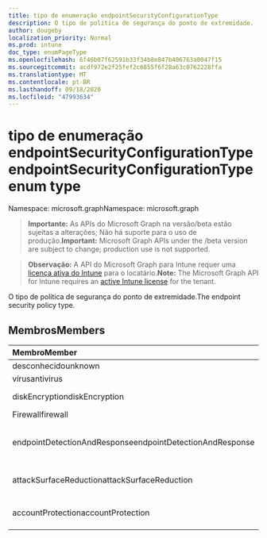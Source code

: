 ```yaml
---
title: tipo de enumeração endpointSecurityConfigurationType
description: O tipo de política de segurança do ponto de extremidade.
author: dougeby
localization_priority: Normal
ms.prod: intune
doc_type: enumPageType
ms.openlocfilehash: 6f46b07f62591b33f34b8e847b406763a0047f15
ms.sourcegitcommit: acdf972e2f25fef2c6855f6f28a63c0762228ffa
ms.translationtype: MT
ms.contentlocale: pt-BR
ms.lasthandoff: 09/18/2020
ms.locfileid: "47993634"
---
```

# <a name="endpointsecurityconfigurationtype-enum-type"></a><span data-ttu-id="22438-103">tipo de enumeração endpointSecurityConfigurationType</span><span class="sxs-lookup"><span data-stu-id="22438-103">endpointSecurityConfigurationType enum type</span></span>

<span data-ttu-id="22438-104">Namespace: microsoft.graph</span><span class="sxs-lookup"><span data-stu-id="22438-104">Namespace: microsoft.graph</span></span>

> <span data-ttu-id="22438-105">**Importante:** As APIs do Microsoft Graph na versão/beta estão sujeitas a alterações; Não há suporte para o uso de produção.</span><span class="sxs-lookup"><span data-stu-id="22438-105">**Important:** Microsoft Graph APIs under the /beta version are subject to change; production use is not supported.</span></span>

> <span data-ttu-id="22438-106">**Observação:** A API do Microsoft Graph para Intune requer uma [licença ativa do Intune](https://go.microsoft.com/fwlink/?linkid=839381) para o locatário.</span><span class="sxs-lookup"><span data-stu-id="22438-106">**Note:** The Microsoft Graph API for Intune requires an [active Intune license](https://go.microsoft.com/fwlink/?linkid=839381) for the tenant.</span></span>

<span data-ttu-id="22438-107">O tipo de política de segurança do ponto de extremidade.</span><span class="sxs-lookup"><span data-stu-id="22438-107">The endpoint security policy type.</span></span>

## <a name="members"></a><span data-ttu-id="22438-108">Membros</span><span class="sxs-lookup"><span data-stu-id="22438-108">Members</span></span>
|<span data-ttu-id="22438-109">Membro</span><span class="sxs-lookup"><span data-stu-id="22438-109">Member</span></span>|<span data-ttu-id="22438-110">Valor</span><span class="sxs-lookup"><span data-stu-id="22438-110">Value</span></span>|<span data-ttu-id="22438-111">Descrição</span><span class="sxs-lookup"><span data-stu-id="22438-111">Description</span></span>|
|:---|:---|:---|
|<span data-ttu-id="22438-112">desconhecido</span><span class="sxs-lookup"><span data-stu-id="22438-112">unknown</span></span>|<span data-ttu-id="22438-113">,0</span><span class="sxs-lookup"><span data-stu-id="22438-113">0</span></span>|<span data-ttu-id="22438-114">Unknown.</span><span class="sxs-lookup"><span data-stu-id="22438-114">Unknown.</span></span>|
|<span data-ttu-id="22438-115">vírus</span><span class="sxs-lookup"><span data-stu-id="22438-115">antivirus</span></span>|<span data-ttu-id="22438-116">1 </span><span class="sxs-lookup"><span data-stu-id="22438-116">1</span></span>|<span data-ttu-id="22438-117">Vírus.</span><span class="sxs-lookup"><span data-stu-id="22438-117">Antivirus.</span></span>|
|<span data-ttu-id="22438-118">diskEncryption</span><span class="sxs-lookup"><span data-stu-id="22438-118">diskEncryption</span></span>|<span data-ttu-id="22438-119">2 </span><span class="sxs-lookup"><span data-stu-id="22438-119">2</span></span>|<span data-ttu-id="22438-120">Criptografia de disco.</span><span class="sxs-lookup"><span data-stu-id="22438-120">Disk encryption.</span></span>|
|<span data-ttu-id="22438-121">Firewall</span><span class="sxs-lookup"><span data-stu-id="22438-121">firewall</span></span>|<span data-ttu-id="22438-122">3 </span><span class="sxs-lookup"><span data-stu-id="22438-122">3</span></span>|<span data-ttu-id="22438-123">Firewall.</span><span class="sxs-lookup"><span data-stu-id="22438-123">Firewall.</span></span>|
|<span data-ttu-id="22438-124">endpointDetectionAndResponse</span><span class="sxs-lookup"><span data-stu-id="22438-124">endpointDetectionAndResponse</span></span>|<span data-ttu-id="22438-125">4 </span><span class="sxs-lookup"><span data-stu-id="22438-125">4</span></span>|<span data-ttu-id="22438-126">Detecção e resposta do terminal.</span><span class="sxs-lookup"><span data-stu-id="22438-126">Endpoint detection and response.</span></span>|
|<span data-ttu-id="22438-127">attackSurfaceReduction</span><span class="sxs-lookup"><span data-stu-id="22438-127">attackSurfaceReduction</span></span>|<span data-ttu-id="22438-128">5 </span><span class="sxs-lookup"><span data-stu-id="22438-128">5</span></span>|<span data-ttu-id="22438-129">Redução da superfície do ataque.</span><span class="sxs-lookup"><span data-stu-id="22438-129">Attack surface reduction.</span></span>|
|<span data-ttu-id="22438-130">accountProtection</span><span class="sxs-lookup"><span data-stu-id="22438-130">accountProtection</span></span>|<span data-ttu-id="22438-131">6 </span><span class="sxs-lookup"><span data-stu-id="22438-131">6</span></span>|<span data-ttu-id="22438-132">Proteção de conta.</span><span class="sxs-lookup"><span data-stu-id="22438-132">Account protection.</span></span>|







